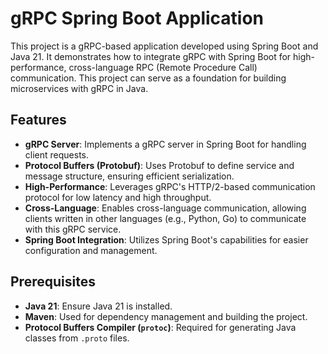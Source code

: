 # gRPC Spring Boot Application

This project is a gRPC-based application developed using Spring Boot and Java 21. It demonstrates how to integrate gRPC with Spring Boot for high-performance, cross-language RPC (Remote Procedure Call) communication. This project can serve as a foundation for building microservices with gRPC in Java.

## Features
- **gRPC Server**: Implements a gRPC server in Spring Boot for handling client requests.
- **Protocol Buffers (Protobuf)**: Uses Protobuf to define service and message structure, ensuring efficient serialization.
- **High-Performance**: Leverages gRPC's HTTP/2-based communication protocol for low latency and high throughput.
- **Cross-Language**: Enables cross-language communication, allowing clients written in other languages (e.g., Python, Go) to communicate with this gRPC service.
- **Spring Boot Integration**: Utilizes Spring Boot's capabilities for easier configuration and management.

## Prerequisites
- **Java 21**: Ensure Java 21 is installed.
- **Maven**: Used for dependency management and building the project.
- **Protocol Buffers Compiler (`protoc`)**: Required for generating Java classes from `.proto` files.
